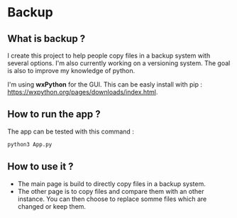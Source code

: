 # Backup

## What is backup ?

I create this project to help people copy files in a backup system with several options. I'm also currently working on a versioning system. The goal is also to improve my knowledge of python.

I'm using **wxPython** for the GUI. This can be easly install with pip : https://wxpython.org/pages/downloads/index.html.

## How to run the app ?

The app can be tested with this command :

```sh
python3 App.py
```

## How to use it ?

* The main page is build to directly copy files in a backup system.
* The other page is to copy files and compare them with an other instance. You can then choose to replace somme files which are changed or keep them. 


